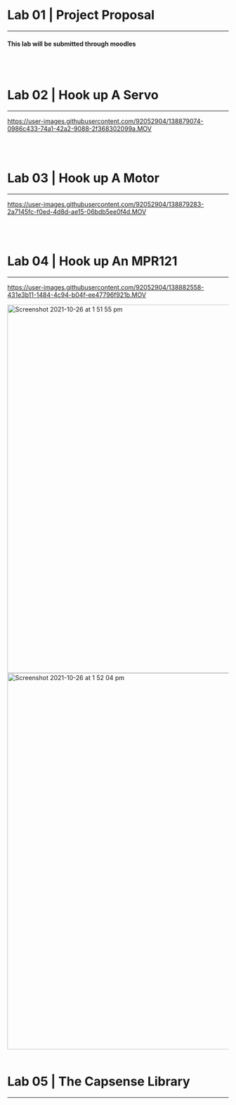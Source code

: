 <h1> Lab 01 | Project Proposal</h1>
<hr>
<h4>This lab will be submitted through moodles</h4> 

<br>
<br>

<h1> Lab 02 | Hook up A Servo</h1>
<hr>

https://user-images.githubusercontent.com/92052904/138879074-0986c433-74a1-42a2-9088-2f368302099a.MOV

<br>
<br>

<h1> Lab 03 | Hook up A Motor</h1>
<hr>

https://user-images.githubusercontent.com/92052904/138879283-2a7145fc-f0ed-4d8d-ae15-06bdb5ee0f4d.MOV

<br>
<br>

<h1> Lab 04 | Hook up An MPR121</h1>
<hr>

https://user-images.githubusercontent.com/92052904/138882558-431e3b11-1484-4c94-b04f-ee47796f921b.MOV

<img width="838" alt="Screenshot 2021-10-26 at 1 51 55 pm" src="https://user-images.githubusercontent.com/92052904/138882589-ff21fea3-7c25-4541-a10b-f75a2fc7a2ab.png">

<img width="856" alt="Screenshot 2021-10-26 at 1 52 04 pm" src="https://user-images.githubusercontent.com/92052904/138882599-5be4db43-5e3f-4d53-91df-d3d337e105f9.png">

<br>
<br>

<h1> Lab 05 | The Capsense Library </h1>
<hr>
